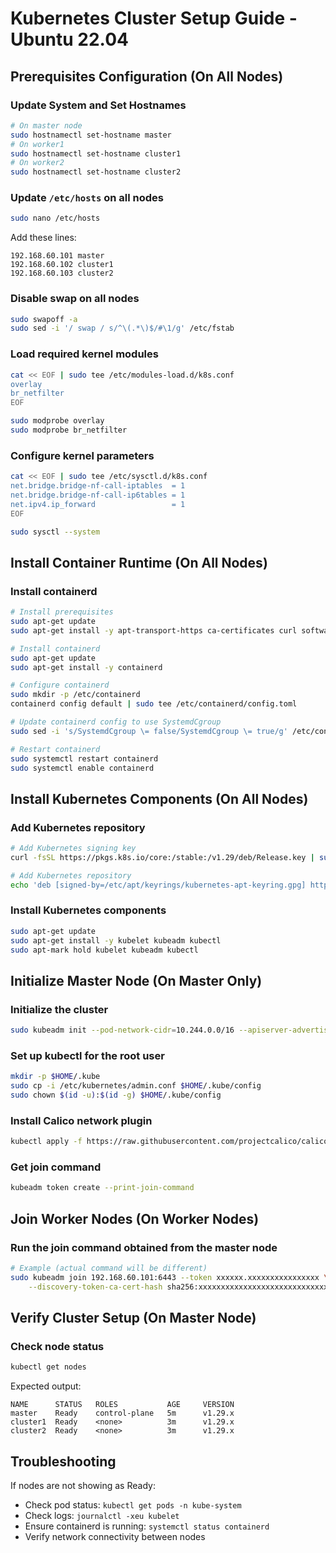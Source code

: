 # Kubernetes Cluster Setup Guide - Ubuntu 22.04

## Prerequisites Configuration (On All Nodes)

### Update System and Set Hostnames

```bash
# On master node
sudo hostnamectl set-hostname master
# On worker1
sudo hostnamectl set-hostname cluster1
# On worker2
sudo hostnamectl set-hostname cluster2
```

### Update `/etc/hosts` on all nodes

```bash
sudo nano /etc/hosts
```

Add these lines:
```
192.168.60.101 master
192.168.60.102 cluster1
192.168.60.103 cluster2
```

### Disable swap on all nodes

```bash
sudo swapoff -a
sudo sed -i '/ swap / s/^\(.*\)$/#\1/g' /etc/fstab
```

### Load required kernel modules

```bash
cat << EOF | sudo tee /etc/modules-load.d/k8s.conf
overlay
br_netfilter
EOF

sudo modprobe overlay
sudo modprobe br_netfilter
```

### Configure kernel parameters

```bash
cat << EOF | sudo tee /etc/sysctl.d/k8s.conf
net.bridge.bridge-nf-call-iptables  = 1
net.bridge.bridge-nf-call-ip6tables = 1
net.ipv4.ip_forward                 = 1
EOF

sudo sysctl --system
```

## Install Container Runtime (On All Nodes)

### Install containerd

```bash
# Install prerequisites
sudo apt-get update
sudo apt-get install -y apt-transport-https ca-certificates curl software-properties-common

# Install containerd
sudo apt-get update
sudo apt-get install -y containerd

# Configure containerd
sudo mkdir -p /etc/containerd
containerd config default | sudo tee /etc/containerd/config.toml

# Update containerd config to use SystemdCgroup
sudo sed -i 's/SystemdCgroup \= false/SystemdCgroup \= true/g' /etc/containerd/config.toml

# Restart containerd
sudo systemctl restart containerd
sudo systemctl enable containerd
```

## Install Kubernetes Components (On All Nodes)

### Add Kubernetes repository

```bash
# Add Kubernetes signing key
curl -fsSL https://pkgs.k8s.io/core:/stable:/v1.29/deb/Release.key | sudo gpg --dearmor -o /etc/apt/keyrings/kubernetes-apt-keyring.gpg

# Add Kubernetes repository
echo 'deb [signed-by=/etc/apt/keyrings/kubernetes-apt-keyring.gpg] https://pkgs.k8s.io/core:/stable:/v1.29/deb/ /' | sudo tee /etc/apt/sources.list.d/kubernetes.list
```

### Install Kubernetes components

```bash
sudo apt-get update
sudo apt-get install -y kubelet kubeadm kubectl
sudo apt-mark hold kubelet kubeadm kubectl
```

## Initialize Master Node (On Master Only)

### Initialize the cluster

```bash
sudo kubeadm init --pod-network-cidr=10.244.0.0/16 --apiserver-advertise-address=192.168.60.101
```

### Set up kubectl for the root user

```bash
mkdir -p $HOME/.kube
sudo cp -i /etc/kubernetes/admin.conf $HOME/.kube/config
sudo chown $(id -u):$(id -g) $HOME/.kube/config
```

### Install Calico network plugin

```bash
kubectl apply -f https://raw.githubusercontent.com/projectcalico/calico/v3.26.1/manifests/calico.yaml
```

### Get join command

```bash
kubeadm token create --print-join-command
```

## Join Worker Nodes (On Worker Nodes)

### Run the join command obtained from the master node

```bash
# Example (actual command will be different)
sudo kubeadm join 192.168.60.101:6443 --token xxxxxx.xxxxxxxxxxxxxxxx \
    --discovery-token-ca-cert-hash sha256:xxxxxxxxxxxxxxxxxxxxxxxxxxxxxxxxxxxxxxxxxxxxxxxxxxxxxxxxxxxxxxxx
```

## Verify Cluster Setup (On Master Node)

### Check node status

```bash
kubectl get nodes
```

Expected output:
```
NAME      STATUS   ROLES           AGE     VERSION
master    Ready    control-plane   5m      v1.29.x
cluster1  Ready    <none>          3m      v1.29.x
cluster2  Ready    <none>          3m      v1.29.x
```

## Troubleshooting

If nodes are not showing as Ready:

- Check pod status: `kubectl get pods -n kube-system`
- Check logs: `journalctl -xeu kubelet`
- Ensure containerd is running: `systemctl status containerd`
- Verify network connectivity between nodes